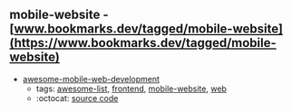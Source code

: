 mobile-website - [www.bookmarks.dev/tagged/mobile-website](https://www.bookmarks.dev/tagged/mobile-website)
---
* [awesome-mobile-web-development](https://github.com/myshov/awesome-mobile-web-development#readme)
    * tags: [awesome-list](../tagged/awesome-list.md), [frontend](../tagged/frontend.md), [mobile-website](../tagged/mobile-website.md), [web](../tagged/web.md)
    * :octocat: [source code](https://github.com/myshov/awesome-mobile-web-development#readme)

